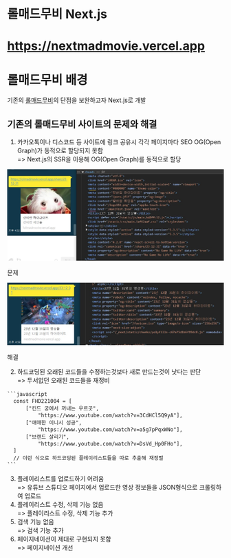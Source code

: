 # 롤매드무비 Next.js

# <https://nextmadmovie.vercel.app>

# **롤매드무비** 배경
  기존의 <a href='https://lolmadmovie.vercel.app'>롤매드무비</a>의 단점을 보완하고자 Next.js로 개발</br>

  ## 기존의 롤매드무비 사이트의 문제와 해결
  
  1. 카카오톡이나 디스코드 등 사이트에 링크 공유시 각각 페이지마다 SEO OG(Open Graph)가 동적으로 할당되지 못함</br>
    => Next.js의 SSR을 이용해 OG(Open Graph)를 동적으로 할당</br>

  <p align="center">
<img src="./exec/legacy/problem1.jpg">
  <p>문제</p>
<img src="./exec/current/solution1.jpg">
  <p>해결</p>
</p> 

  2. 하드코딩된 오래된 코드들을 수정하는것보다 새로 만드는것이 낫다는 판단</br>
    => 두서없던 오래된 코드들을 재정비</br>

    ```javascript
      const FHD221004 = [
          ["킨드 궁에서 꺼내는 우르곳",
              "https://www.youtube.com/watch?v=3CdHCl5Q9yA"],
          ["애매한 이니시 성공",
              "https://www.youtube.com/watch?v=a5g7pPqxWNo"],
          ["브랜드 살리기",
              "https://www.youtube.com/watch?v=DsVd_Hp0FHo"],
      ]
      // 이런 식으로 하드코딩된 플레이리스트들을 따로 추출해 재정렬
    ```
        
  3. 플레이리스트를 업로드하기 어려움</br>
    => 유튜브 스튜디오 페이지에서 업로드한 영상 정보들을 JSON형식으로 크롤링하여 업로드</br>
  4. 플레이리스트 수정, 삭제 기능 없음</br>
    => 플레이리스트 수정, 삭제 기능 추가</br>
  5. 검색 기능 없음</br>
    => 검색 기능 추가</br>
  6. 페이지네이션이 제대로 구현되지 못함</br>
    => 페이지네이션 개선</br>
